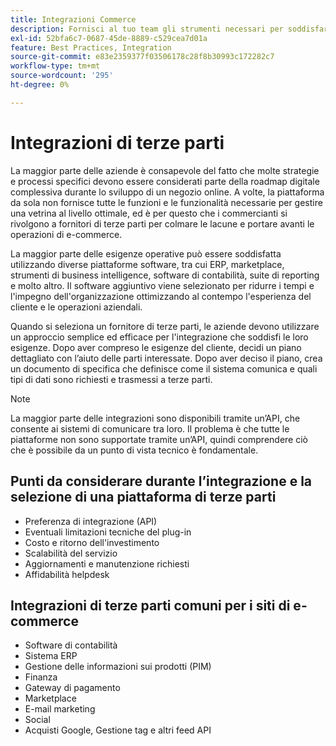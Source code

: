 ```yaml
---
title: Integrazioni Commerce
description: Fornisci al tuo team gli strumenti necessari per soddisfare i clienti e garantire la continuità delle operazioni quotidiane.
exl-id: 52bfa6c7-0687-45de-8889-c529cea7d01a
feature: Best Practices, Integration
source-git-commit: e83e2359377f03506178c28f8b30993c172282c7
workflow-type: tm+mt
source-wordcount: '295'
ht-degree: 0%

---
```


# Integrazioni di terze parti

La maggior parte delle aziende è consapevole del fatto che molte strategie e processi specifici devono essere considerati parte della roadmap digitale complessiva durante lo sviluppo di un negozio online. A volte, la piattaforma da sola non fornisce tutte le funzioni e le funzionalità necessarie per gestire una vetrina al livello ottimale, ed è per questo che i commercianti si rivolgono a fornitori di terze parti per colmare le lacune e portare avanti le operazioni di e-commerce.

La maggior parte delle esigenze operative può essere soddisfatta utilizzando diverse piattaforme software, tra cui ERP, marketplace, strumenti di business intelligence, software di contabilità, suite di reporting e molto altro. Il software aggiuntivo viene selezionato per ridurre i tempi e l&#39;impegno dell&#39;organizzazione ottimizzando al contempo l&#39;esperienza del cliente e le operazioni aziendali.

Quando si seleziona un fornitore di terze parti, le aziende devono utilizzare un approccio semplice ed efficace per l&#39;integrazione che soddisfi le loro esigenze. Dopo aver compreso le esigenze del cliente, decidi un piano dettagliato con l’aiuto delle parti interessate. Dopo aver deciso il piano, crea un documento di specifica che definisce come il sistema comunica e quali tipi di dati sono richiesti e trasmessi a terze parti.

>[!NOTE]
>
>La maggior parte delle integrazioni sono disponibili tramite un’API, che consente ai sistemi di comunicare tra loro. Il problema è che tutte le piattaforme non sono supportate tramite un’API, quindi comprendere ciò che è possibile da un punto di vista tecnico è fondamentale.

## Punti da considerare durante l’integrazione e la selezione di una piattaforma di terze parti

- Preferenza di integrazione (API)
- Eventuali limitazioni tecniche del plug-in
- Costo e ritorno dell&#39;investimento
- Scalabilità del servizio
- Aggiornamenti e manutenzione richiesti
- Affidabilità helpdesk

## Integrazioni di terze parti comuni per i siti di e-commerce

- Software di contabilità
- Sistema ERP
- Gestione delle informazioni sui prodotti (PIM)
- Finanza
- Gateway di pagamento
- Marketplace
- E-mail marketing
- Social
- Acquisti Google, Gestione tag e altri feed API
